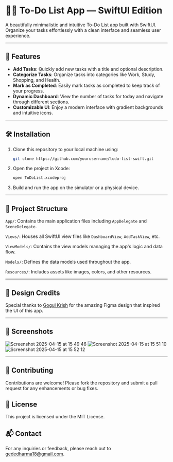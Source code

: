 # 📝✨ To-Do List App — SwiftUI Edition

A beautifully minimalistic and intuitive To-Do List app built with SwiftUI. Organize your tasks effortlessly with a clean interface and seamless user experience.

---

## 🌟 Features

- **Add Tasks**: Quickly add new tasks with a title and optional description.
- **Categorize Tasks**: Organize tasks into categories like Work, Study, Shopping, and Health.
- **Mark as Completed**: Easily mark tasks as completed to keep track of your progress.
- **Dynamic Dashboard**: View the number of tasks for today and navigate through different sections.
- **Customizable UI**: Enjoy a modern interface with gradient backgrounds and intuitive icons.

---

## 🛠 Installation

1. Clone this repository to your local machine using:
   ```bash
   git clone https://github.com/yourusername/todo-list-swift.git
2. Open the project in Xcode:
   ```bash
   open ToDoList.xcodeproj
4. Build and run the app on the simulator or a physical device.

---

## 📂 Project Structure

`App/`: Contains the main application files including `AppDelegate` and `SceneDelegate`.

`Views/`: Houses all SwiftUI view files like `DashboardView`, `AddTaskView`, etc.

`ViewModels/`: Contains the view models managing the app's logic and data flow.

`Models/`: Defines the data models used throughout the app.

`Resources/`: Includes assets like images, colors, and other resources.

---

## 🎨 Design Credits

Special thanks to [Gogul Krish](https://www.figma.com/community/file/1250053865017250890) for the amazing Figma design that inspired the UI of this app.​

---

## 📸 Screenshots

![Screenshot 2025-04-15 at 15 49 46](https://github.com/user-attachments/assets/0567121f-4897-4ab1-822f-b60511edb89b)
![Screenshot 2025-04-15 at 15 51 10](https://github.com/user-attachments/assets/4e7fe94f-153c-45e2-a211-c71524231b1b)
![Screenshot 2025-04-15 at 15 52 12](https://github.com/user-attachments/assets/9c801f37-7484-469e-bfc6-e066bd0eb0e2)

---

## 🤝 Contributing

Contributions are welcome! Please fork the repository and submit a pull request for any enhancements or bug fixes.

## 📄 License

This project is licensed under the MIT License.

## 📬 Contact

For any inquiries or feedback, please reach out to gededharma18@gmail.com.

